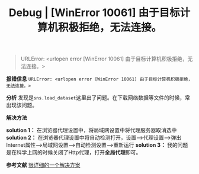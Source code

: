 ﻿---
 title: Debug | [WinError 10061] 由于目标计算机积极拒绝，无法连接。
 date: 
 updated: 
 categories:
 - Debug
 tags:
 - Debug
---
>URLError: <urlopen error [WinError 10061] 由于目标计算机积极拒绝，无法连接。>
<!--less-->
**报错信息**
`URLError: <urlopen error [WinError 10061] 由于目标计算机积极拒绝，无法连接。>
`

**分析**
发现是`sns.load_dataset`这里出了问题。在下载网络数据等文件的时候，常出现该问题。

**解决方法**

**solution 1：** 在浏览器代理设置中，将局域网设置中将代理服务器取消选中
**solution 2：** 在浏览器代理设置中将自动检测打开，设置–>代理设置–>弹出Internet属性–>局域网设置–>自动检测设置–>重新运行
**solution 3：** 我的问题是在科学上网的时候关闭了Http代理，打开**全局代理**即可。

**参考文献**
[很详细的一个解决方案](https://www.cnblogs.com/tynam/p/11730736.html)
